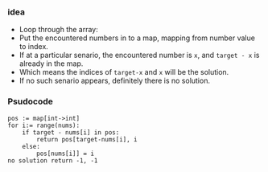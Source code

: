### idea
- Loop through the array:
- Put the encountered numbers in to a map, mapping from number value to index.
- If at a particular senario, the encountered number is `x`, and `target - x` is already in the map.
- Which means the indices of `target-x` and `x` will be the solution.
- If no such senario appears, definitely there is no solution.

### Psudocode
```
pos := map[int->int]
for i:= range(nums):
    if target - nums[i] in pos:
        return pos[target-nums[i], i
    else:
        pos[nums[i]] = i
no solution return -1, -1
```